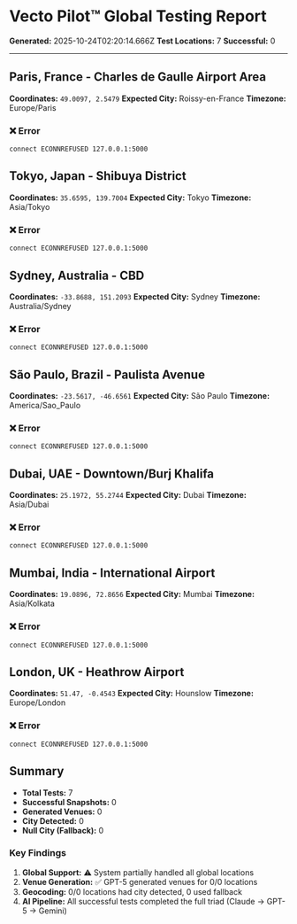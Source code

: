 # Vecto Pilot™ Global Testing Report

**Generated:** 2025-10-24T02:20:14.666Z
**Test Locations:** 7
**Successful:** 0

---

## Paris, France - Charles de Gaulle Airport Area

**Coordinates:** `49.0097, 2.5479`
**Expected City:** Roissy-en-France
**Timezone:** Europe/Paris

### ❌ Error

```
connect ECONNREFUSED 127.0.0.1:5000
```

## Tokyo, Japan - Shibuya District

**Coordinates:** `35.6595, 139.7004`
**Expected City:** Tokyo
**Timezone:** Asia/Tokyo

### ❌ Error

```
connect ECONNREFUSED 127.0.0.1:5000
```

## Sydney, Australia - CBD

**Coordinates:** `-33.8688, 151.2093`
**Expected City:** Sydney
**Timezone:** Australia/Sydney

### ❌ Error

```
connect ECONNREFUSED 127.0.0.1:5000
```

## São Paulo, Brazil - Paulista Avenue

**Coordinates:** `-23.5617, -46.6561`
**Expected City:** São Paulo
**Timezone:** America/Sao_Paulo

### ❌ Error

```
connect ECONNREFUSED 127.0.0.1:5000
```

## Dubai, UAE - Downtown/Burj Khalifa

**Coordinates:** `25.1972, 55.2744`
**Expected City:** Dubai
**Timezone:** Asia/Dubai

### ❌ Error

```
connect ECONNREFUSED 127.0.0.1:5000
```

## Mumbai, India - International Airport

**Coordinates:** `19.0896, 72.8656`
**Expected City:** Mumbai
**Timezone:** Asia/Kolkata

### ❌ Error

```
connect ECONNREFUSED 127.0.0.1:5000
```

## London, UK - Heathrow Airport

**Coordinates:** `51.47, -0.4543`
**Expected City:** Hounslow
**Timezone:** Europe/London

### ❌ Error

```
connect ECONNREFUSED 127.0.0.1:5000
```

## Summary

- **Total Tests:** 7
- **Successful Snapshots:** 0
- **Generated Venues:** 0
- **City Detected:** 0
- **Null City (Fallback):** 0

### Key Findings

1. **Global Support:** ⚠️ System partially handled all global locations
2. **Venue Generation:** ✅ GPT-5 generated venues for 0/0 locations
3. **Geocoding:** 0/0 locations had city detected, 0 used fallback
4. **AI Pipeline:** All successful tests completed the full triad (Claude → GPT-5 → Gemini)

